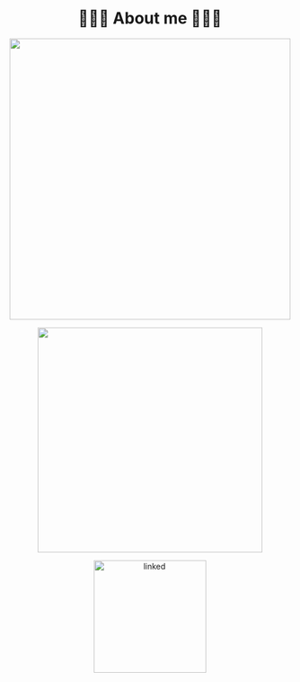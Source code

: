 <h1 align="center"> 👨🏾‍💻 About me 👨🏾‍💻 </h1>

<p align="center">
  <img width="500px" src="https://github-readme-stats.vercel.app/api?username=silvaney007&count_private=true&show_icons=true&bg_color=1e243b&title_color=ffde59&text_color=ffffff"/> 
</p>

<p align="center">
  <img width="400px" src="https://github-readme-stats.vercel.app/api/top-langs/?username=silvaney007&layout=compact&show_icons=true&bg_color=1e243b&title_color=ffde59&text_color=ffffff"/> 
</p>

<p align="center">
  <a href="https://www.linkedin.com/in/diney-rosario/" rel="external"><img width="200px" src="https://img.shields.io/badge/linked-diney--rosario-blue" alt="linked"/></a>
</p>
